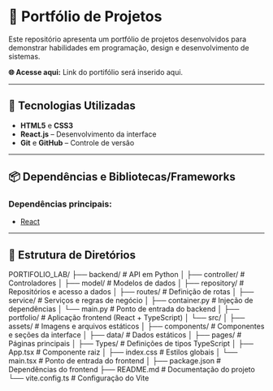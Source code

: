 # 📌 Portfólio de Projetos

Este repositório apresenta um portfólio de projetos desenvolvidos para demonstrar habilidades em programação, design e desenvolvimento de sistemas.  

**🌐 Acesse aqui:** Link do portifólio será inserido aqui.

---

## 🚀 Tecnologias Utilizadas
- **HTML5** e **CSS3**
- **React.js** – Desenvolvimento da interface
- **Git** e **GitHub** – Controle de versão

---

## 📦 Dependências e Bibliotecas/Frameworks
### Dependências principais:
- [React](https://react.dev/)

---

## 📂 Estrutura de Diretórios

PORTIFOLIO_LAB/
├── backend/ # API em Python
│ ├── controller/ # Controladores
│ ├── model/ # Modelos de dados
│ ├── repository/ # Repositórios e acesso a dados
│ ├── routes/ # Definição de rotas
│ ├── service/ # Serviços e regras de negócio
│ ├── container.py # Injeção de dependências
│ └── main.py # Ponto de entrada do backend
│
├── portfolio/ # Aplicação frontend (React + TypeScript)
│ └── src/
│ ├── assets/ # Imagens e arquivos estáticos
│ ├── components/ # Componentes e seções da interface
│ ├── data/ # Dados estáticos
│ ├── pages/ # Páginas principais
│ ├── Types/ # Definições de tipos TypeScript
│ ├── App.tsx # Componente raiz
│ ├── index.css # Estilos globais
│ └── main.tsx # Ponto de entrada do frontend
│
├── package.json # Dependências do frontend
├── README.md # Documentação do projeto
└── vite.config.ts # Configuração do Vite